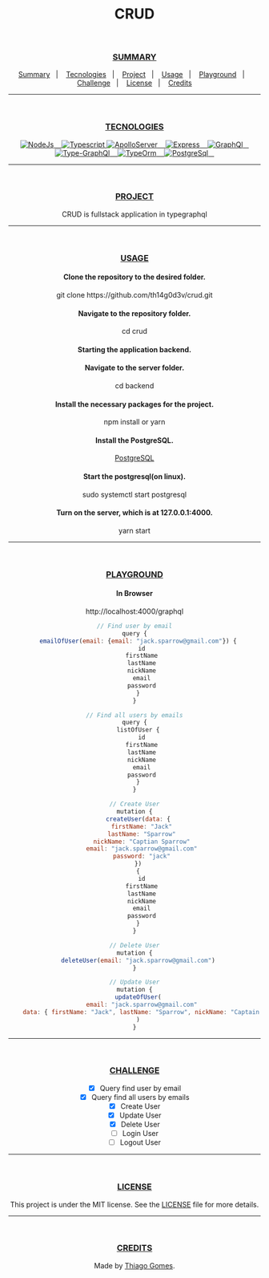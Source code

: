 <h1 align="center">CRUD</h1><br/>

<div align="center">
  <h3><a id="user-content--summary" class="anchor" aria-hidden="true" href="#-summary">SUMMARY</a></h3>
  <a href="#-Summary">Summary</a>&nbsp;&nbsp;&nbsp;|&nbsp;&nbsp;&nbsp;
  <a href="#-Tecnologies">Tecnologies</a>&nbsp;&nbsp;&nbsp;|&nbsp;&nbsp;&nbsp;
  <a href="#-Project">Project</a>&nbsp;&nbsp;&nbsp;|&nbsp;&nbsp;&nbsp;
  <a href="#-Usage">Usage</a>&nbsp;&nbsp;&nbsp;|&nbsp;&nbsp;&nbsp;
  <a href="#-Playground">Playground</a>&nbsp;&nbsp;&nbsp;|&nbsp;&nbsp;&nbsp;
  <a href="#-Challenge">Challenge</a>&nbsp;&nbsp;&nbsp;|&nbsp;&nbsp;&nbsp;
  <a href="#-License">License</a>&nbsp;&nbsp;&nbsp;|&nbsp;&nbsp;&nbsp;
  <a href="#-Credits">Credits</a>
</div><hr/><br/>

<div align="center">
  <h3><a id="user-content--tecnologies" class="anchor" aria-hidden="true" href="#-tecnologies">TECNOLOGIES</a></h3>
  <a href="https://nodejs.org/en/" rel="nofollow">
    <img alt="NodeJs" src="https://img.shields.io/badge/Node-purple">&nbsp;&nbsp;&nbsp;
  </a>

  <a href="#" rel="nofollow">
    <img alt="Typescript" src="https://img.shields.io/badge/Typescript-Language-purple">
  </a>

  <a href="https://www.apollographql.com/docs/apollo-server/" rel="nofollow">
    <img alt="ApolloServer" src="https://img.shields.io/badge/ApolloServerExpress-purple">&nbsp;&nbsp;&nbsp;
  </a>

  <a href="https://expressjs.com/" rel="nofollow">
    <img alt="Express" src="https://img.shields.io/badge/Express-purple">&nbsp;&nbsp;&nbsp;
  </a>

  <a href="https://graphql.org/" rel="nofollow">
    <img alt="GraphQl" src="https://img.shields.io/badge/GraphQl-purple">&nbsp;&nbsp;&nbsp;
  </a>
                                                                      
  <a href="https://typegraphql.com/" rel="nofollow">
    <img alt="Type-GraphQl" src="https://img.shields.io/badge/TypeGraphQl-purple">&nbsp;&nbsp;&nbsp;
  </a>

  <a href="https://typeorm.io/#/" rel="nofollow">
    <img alt="TypeOrm" src="https://img.shields.io/badge/TypeOrm-purple">&nbsp;&nbsp;&nbsp;
  </a>
                                                                      
  <a href="https://www.postgresql.org/" rel="nofollow">
    <img alt="PostgreSql" src="https://img.shields.io/badge/PostgreSql-purple">&nbsp;&nbsp;&nbsp;
  </a>                                                             
</div><hr/><br/>

<div align="center">
  <h3><a id="user-content--project" class="anchor" aria-hidden="true" href="#-project">PROJECT</a></h3>
  <p>CRUD is fullstack application in typegraphql</p>
</div><hr/><br/>

<div align="center">
  <h3><a id="user-content--usage" class="anchor" aria-hidden="true" href="#-usage">USAGE</a></h3>
  <h4> Clone the repository to the desired folder. </h4>
  <p> git clone https://github.com/th14g0d3v/crud.git </p>
  <h4> Navigate to the repository folder. </h4>
  <p> cd crud </p>

  <h4> Starting the application backend. </h4>
  <h4> Navigate to the server folder. </h4>
  <p> cd backend </p>

  <h4> Install the necessary packages for the project. </h4>
  <p> npm install or yarn </p>

  <h4> Install the PostgreSQL. </h4>
  <a href="https://www.postgresql.org/download">PostgreSQL</a>

  <h4> Start the postgresql(on linux). </h4>
  <p>  sudo systemctl start postgresql </p>

  <h4> Turn on the server, which is at 127.0.0.1:4000. </h4>
  <p> yarn start </p>
</div><hr/><br/>

<div align="center">
  <h3><a id="user-content--playground" class="anchor" aria-hidden="true" href="#-playground">PLAYGROUND</a></h3>
  <h4> In Browser </h4>
  <p>http://localhost:4000/graphql</p>

  ```javascript
  // Find user by email
  query {
    emailOfUser(email: {email: "jack.sparrow@gmail.com"}) {
      id
      firstName
      lastName
      nickName
      email
      password
    }
  }

  // Find all users by emails
  query {
    listOfUser {
      id
      firstName
      lastName
      nickName
      email
      password
    }
  }

  // Create User
  mutation {
    createUser(data: {
      firstName: "Jack"
      lastName: "Sparrow"
      nickName: "Captian Sparrow"
      email: "jack.sparrow@gmail.com"
      password: "jack"
    })
    {
      id
      firstName
      lastName
      nickName
      email
      password
    }
  }

  // Delete User
  mutation {
    deleteUser(email: "jack.sparrow@gmail.com")
  }

  // Update User
  mutation {
    updateOfUser(
      email: "jack.sparrow@gmail.com"
      data: { firstName: "Jack", lastName: "Sparrow", nickName: "Captain Jack" }
    )
  }
  ```
</div><hr/><br/>

<div align="center">
  <h3><a id="user-content--challenge" class="anchor" aria-hidden="true" href="#-challenge">CHALLENGE</a></h3>

  - [x] Query find user by email
  - [x] Query find all users by emails
  - [x] Create User
  - [x] Update User
  - [x] Delete User
  - [ ] Login User
  - [ ] Logout User
</div><hr/><br/>

<div align="center">
  <h3><a id="user-content--license" class="anchor" aria-hidden="true" href="#-license">LICENSE</a></h3>
  <p>This project is under the MIT license. See the <a href="https://github.com/th14g0d3v/crud/blob/master/LICENSE"> LICENSE</a> file for more details.</p>
</div><hr/><br/>

<div align="center">
  <h3><a id="user-content--credits" class="anchor" aria-hidden="true" href="#-credits">CREDITS</a></h3>
  <p>Made by <a href="https://github.com/th14g0d3v" rel="nofollow"> Thiago Gomes</a>.</p>
</div>

